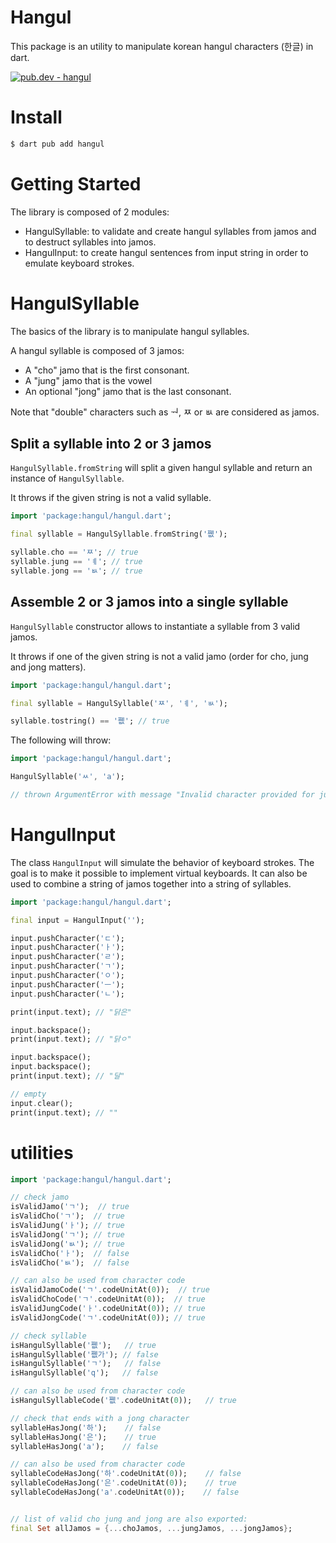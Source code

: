 # Hangul

This package is an utility to manipulate korean hangul characters (한글) in dart.

[![pub.dev - hangul](https://img.shields.io/badge/pub.dev-hangul-2ea44f)](https://pub.dev/packages/hangul)


# Install

```sh
$ dart pub add hangul
```

# Getting Started

The library is composed of 2 modules:
- HangulSyllable: to validate and create hangul syllables from jamos and to destruct syllables into jamos.
- HangulInput: to create hangul sentences from input string in order to emulate keyboard strokes.

# HangulSyllable

The basics of the library is to manipulate hangul syllables.

A hangul syllable is composed of 3 jamos:

- A "cho" jamo that is the first consonant.
- A "jung" jamo that is the vowel
- An optional "jong" jamo that is the last consonant.


Note that "double" characters such as ᅯ, ㅉ or ㅄ are considered as jamos.


## Split a syllable into 2 or 3 jamos

`HangulSyllable.fromString` will split a given hangul syllable
and return an instance of `HangulSyllable`.

It throws if the given string is not a valid syllable.

```dart
import 'package:hangul/hangul.dart';

final syllable = HangulSyllable.fromString('쪲');

syllable.cho == 'ㅉ'; // true
syllable.jung == 'ㅖ'; // true
syllable.jong == 'ㅄ'; // true
```

## Assemble 2 or 3 jamos into a single syllable


`HangulSyllable` constructor allows to instantiate a syllable from 3 valid jamos.

It throws if one of the given string is not a valid jamo (order for cho, jung and jong matters).

```dart
import 'package:hangul/hangul.dart';

final syllable = HangulSyllable('ㅉ', 'ㅖ', 'ㅄ');

syllable.tostring() == '쪲'; // true
```

The following will throw:

```dart
import 'package:hangul/hangul.dart';

HangulSyllable('ㅆ', 'a');

// thrown ArgumentError with message "Invalid character provided for jung."
```

# HangulInput

The class `HangulInput` will simulate the behavior of keyboard strokes. 
The goal is to make it possible to implement virtual keyboards.
It can also be used to combine a string of jamos together into a string of syllables.

```dart
import 'package:hangul/hangul.dart';

final input = HangulInput('');

input.pushCharacter('ㄷ');
input.pushCharacter('ㅏ');
input.pushCharacter('ㄹ');
input.pushCharacter('ㄱ');
input.pushCharacter('ㅇ');
input.pushCharacter('ㅡ');
input.pushCharacter('ㄴ');

print(input.text); // "닭은"

input.backspace();
print(input.text); // "닭ㅇ"

input.backspace();
input.backspace();
print(input.text); // "달"

// empty
input.clear();
print(input.text); // ""
```

# utilities

```dart
import 'package:hangul/hangul.dart';

// check jamo
isValidJamo('ㄱ');  // true
isValidCho('ㄱ');  // true
isValidJung('ㅏ'); // true
isValidJong('ㄱ'); // true
isValidJong('ㅄ'); // true
isValidCho('ㅏ');  // false
isValidCho('ㅄ');  // false

// can also be used from character code
isValidJamoCode('ㄱ'.codeUnitAt(0));  // true
isValidChoCode('ㄱ'.codeUnitAt(0));  // true
isValidJungCode('ㅏ'.codeUnitAt(0)); // true
isValidJongCode('ㄱ'.codeUnitAt(0)); // true

// check syllable
isHangulSyllable('쪲');   // true
isHangulSyllable('쪲가'); // false
isHangulSyllable('ㄱ');   // false
isHangulSyllable('q');   // false

// can also be used from character code
isHangulSyllableCode('쪲'.codeUnitAt(0));   // true

// check that ends with a jong character
syllableHasJong('하');    // false
syllableHasJong('은');    // true
syllableHasJong('a');    // false

// can also be used from character code
syllableCodeHasJong('하'.codeUnitAt(0));    // false
syllableCodeHasJong('은'.codeUnitAt(0));    // true
syllableCodeHasJong('a'.codeUnitAt(0));    // false


// list of valid cho jung and jong are also exported:
final Set allJamos = {...choJamos, ...jungJamos, ...jongJamos};
```
